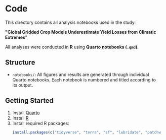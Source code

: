 # Code

This directory contains all analysis notebooks used in the study:

**"Global Gridded Crop Models Underestimate Yield Losses from Climatic Extremes"**

All analyses were conducted in **R** using **Quarto notebooks (`.qmd`)**.

## Structure

- `notebooks/`: All figures and results are generated through individual Quarto notebooks.
  Each notebook is numbered and titled according to its output.

## Getting Started

1. Install [Quarto](https://quarto.org/)
2. Install [R](https://cran.r-project.org/)
3. Install required R packages:
   ```r
   install.packages(c("tidyverse", "terra", "sf", "lubridate", "patchwork", "ggtext", "arrow"))

